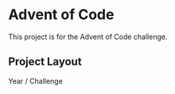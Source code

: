 # Advent of Code

This project is for the Advent of Code challenge.

## Project Layout

Year / Challenge
